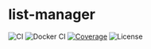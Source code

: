 # list-manager

![CI](https://github.com/milgradesec/list-manager/workflows/CI/badge.svg)
![Docker CI](https://github.com/milgradesec/list-manager/workflows/Docker%20CI/badge.svg)
[![Coverage](https://codecov.io/gh/milgradesec/list-manager/branch/master/graph/badge.svg)](https://codecov.io/gh/milgradesec/list-manager)
![License](https://img.shields.io/github/license/milgradesec/list-manager)
